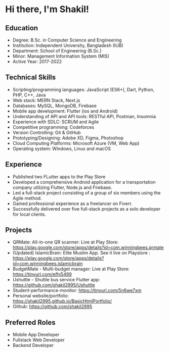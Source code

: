 # Hi there, I'm Shakil!

## Education
- Degree: B.Sc. in Computer Science and Engineering
- Institution: Independent University, Bangladesh (IUB)
- Department: School of Engineering (B.Sc.)
- Minor: Management Information System (MIS)
- Active Year: 2017-2022

## Technical Skills
- Scripting/programming languages: JavaScript (ES6+), Dart, Python, PHP, C++, Java
- Web stack: MERN Stack, Next.js
- Databases: MySQL, MongoDB, Firebase
- Mobile app development: Flutter (ios and Android)
- Understanding of API and API tools: RESTful API, Postman, Insomnia
- Experience with SDLC: SCRUM and Agile
- Competitive programming: Codeforces
- Version Controlling: Git & GitHub
- Prototyping/Designing: Adobe XD, Figma, Photoshop
- Cloud Computing Platforms: Microsoft Azure (VM, Web App)
- Operating system: Windows, Linux and macOS

## Experience
- Published two FLutter apps to the Play Store
- Developed a comprehensive Android application for a transportation company utilizing Flutter, Node.js and Firebase.
- Led a full-stack project consisting of a group of six members using the Agile method.
- Gained professional experience as a freelancer on Fiverr.
- Successfully delivered over five full-stack projects as a solo developer for local clients.

## Projects
- QRMate: All-in-one QR scanner: Live at Play Store: https://play.google.com/store/apps/details?id=com.winningbees.qrmate
- (Updated) IslamicBrain: Elite Muslim App. See it live on Playstore : https://play.google.com/store/apps/details?id=com.winningbees.islamicbrain
- BudgetMate - Multi-budget manager: Live at Play Store: https://tinyurl.com/efhj5499
- Ushuttle - Shuttle bus service Flutter app: https://github.com/shakil2995/Ushuttle
- Student-performance-monitor: https://tinyurl.com/5n6we7xm
- Personal website/portfolio: https://shakil2995.github.io/BasicHtmlPortfolio/
- Github: https://github.com/shakil2995

## Preferred Roles
- Mobile App Developer
- Fullstack Web Developer
- Backend Developer
